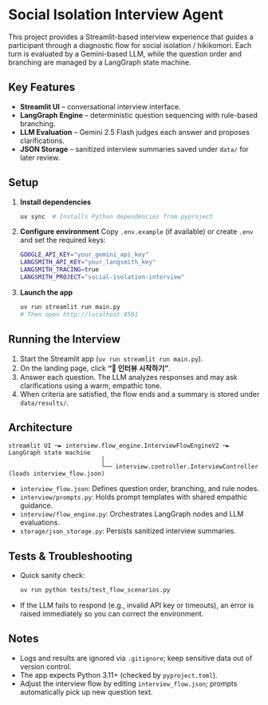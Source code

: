 # Social Isolation Interview Agent

This project provides a Streamlit-based interview experience that guides a participant through a diagnostic flow for social isolation / hikikomori. Each turn is evaluated by a Gemini-based LLM, while the question order and branching are managed by a LangGraph state machine.

## Key Features

- **Streamlit UI** – conversational interview interface.
- **LangGraph Engine** – deterministic question sequencing with rule-based branching.
- **LLM Evaluation** – Gemini 2.5 Flash judges each answer and proposes clarifications.
- **JSON Storage** – sanitized interview summaries saved under `data/` for later review.

## Setup

1. **Install dependencies**
   ```bash
   uv sync  # Installs Python dependencies from pyproject
   ```

2. **Configure environment**
   Copy `.env.example` (if available) or create `.env` and set the required keys:
   ```bash
   GOOGLE_API_KEY="your_gemini_api_key"
   LANGSMITH_API_KEY="your_langsmith_key"
   LANGSMITH_TRACING=true
   LANGSMITH_PROJECT="social-isolation-interview"
   ```

3. **Launch the app**
   ```bash
   uv run streamlit run main.py
   # Then open http://localhost:8501
   ```

## Running the Interview

1. Start the Streamlit app (`uv run streamlit run main.py`).
2. On the landing page, click **“🚀 인터뷰 시작하기”**.
3. Answer each question. The LLM analyzes responses and may ask clarifications using a warm, empathic tone.
4. When criteria are satisfied, the flow ends and a summary is stored under `data/results/`.

## Architecture

```
streamlit UI ─► interview.flow_engine.InterviewFlowEngineV2 ─► LangGraph state machine
                          │
                          └── interview.controller.InterviewController (loads interview_flow.json)
```

- `interview_flow.json`: Defines question order, branching, and rule nodes.
- `interview/prompts.py`: Holds prompt templates with shared empathic guidance.
- `interview/flow_engine.py`: Orchestrates LangGraph nodes and LLM evaluations.
- `storage/json_storage.py`: Persists sanitized interview summaries.

## Tests & Troubleshooting

- Quick sanity check:
  ```bash
  uv run python tests/test_flow_scenarios.py
  ```
- If the LLM fails to respond (e.g., invalid API key or timeouts), an error is raised immediately so you can correct the environment.

## Notes

- Logs and results are ignored via `.gitignore`; keep sensitive data out of version control.
- The app expects Python 3.11+ (checked by `pyproject.toml`).
- Adjust the interview flow by editing `interview_flow.json`; prompts automatically pick up new question text.
